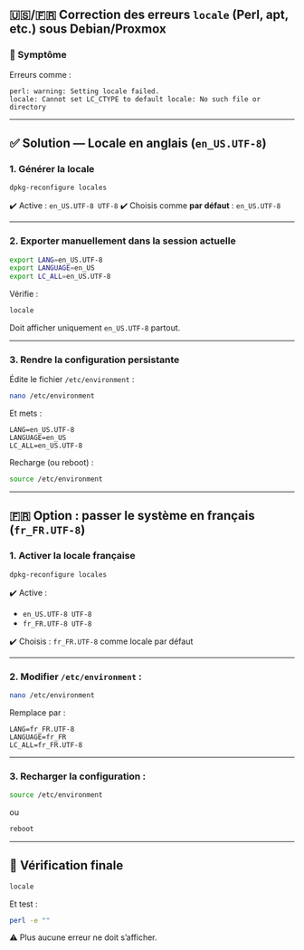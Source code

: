 ## 🇺🇸/🇫🇷 Correction des erreurs `locale` (Perl, apt, etc.) sous Debian/Proxmox

### 📌 Symptôme

Erreurs comme :

```
perl: warning: Setting locale failed.
locale: Cannot set LC_CTYPE to default locale: No such file or directory
```

---

## ✅ Solution — Locale en anglais (`en_US.UTF-8`)

### 1. Générer la locale

```bash
dpkg-reconfigure locales
```

✔️ Active : `en_US.UTF-8 UTF-8`
✔️ Choisis comme **par défaut** : `en_US.UTF-8`

---

### 2. Exporter manuellement dans la session actuelle

```bash
export LANG=en_US.UTF-8
export LANGUAGE=en_US
export LC_ALL=en_US.UTF-8
```

Vérifie :

```bash
locale
```

Doit afficher uniquement `en_US.UTF-8` partout.

---

### 3. Rendre la configuration persistante

Édite le fichier `/etc/environment` :

```bash
nano /etc/environment
```

Et mets :

```
LANG=en_US.UTF-8
LANGUAGE=en_US
LC_ALL=en_US.UTF-8
```

Recharge (ou reboot) :

```bash
source /etc/environment
```

---

## 🇫🇷 Option : passer le système en français (`fr_FR.UTF-8`)

### 1. Activer la locale française

```bash
dpkg-reconfigure locales
```

✔️ Active :

* `en_US.UTF-8 UTF-8`
* `fr_FR.UTF-8 UTF-8`

✔️ Choisis : `fr_FR.UTF-8` comme locale par défaut

---

### 2. Modifier `/etc/environment` :

```bash
nano /etc/environment
```

Remplace par :

```
LANG=fr_FR.UTF-8
LANGUAGE=fr_FR
LC_ALL=fr_FR.UTF-8
```

---

### 3. Recharger la configuration :

```bash
source /etc/environment
```

ou

```bash
reboot
```

---

## 🔪 Vérification finale

```bash
locale
```

Et test :

```bash
perl -e ""
```

⚠️ Plus aucune erreur ne doit s’afficher.
